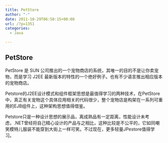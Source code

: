 ```yaml
---
title: PetStore
author: "-"
date: 2011-10-29T06:50:15+00:00
url: /?p=1351
categories:
  - Java

---
```

## PetStore
PetStore 是 SUN 公司推出的一个宠物商店的系统，其唯一的目的不是让你卖宠物，而是学习 J2EE 最新版本的特性的一个绝好例子。也有不少语言推出相应版本的宠物商店。

Petstore的J2EE设计模式和组件框架思想是最值得学习的两种技术，在PetStore中，真正有关宠物这个具体应用相关的代码很少，整个宠物店是构架在一系列可重用的EJB组件上，这种架构思想值得借鉴。

Petstore只是一种设计思想的展示品，离成熟品有一定距离，性能设计未考虑，.NET曾经将自己精心设计的产品与之相比，这种比较是不公平的，它如同嘲笑模特儿服装不能穿到大街上一样可笑。不过现在，更多轻量JPestore值得学习。